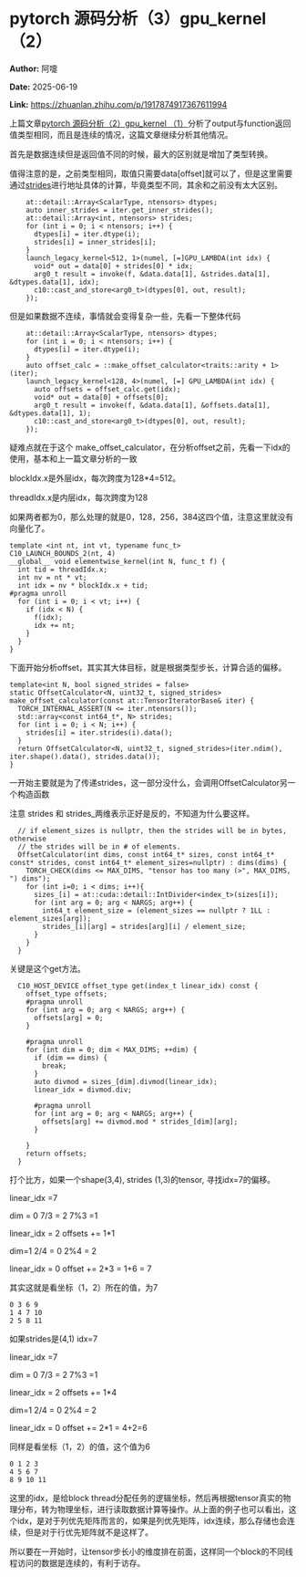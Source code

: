 # pytorch 源码分析（3）gpu_kernel （2）

**Author:** 阿嚏

**Date:** 2025-06-19

**Link:** https://zhuanlan.zhihu.com/p/1917874917367611994

上篇文章[pytorch 源码分析（2）gpu\_kernel （1）](https://zhuanlan.zhihu.com/p/1916873712545792503)分析了output与function返回值类型相同，而且是连续的情况，这篇文章继续分析其他情况。

首先是数据连续但是返回值不同的时候，最大的区别就是增加了类型转换。

值得注意的是，之前类型相同，取值只需要data\[offset\]就可以了，但是这里需要通过[strides](https://zhida.zhihu.com/search?content_id=259128059&content_type=Article&match_order=1&q=strides&zhida_source=entity)进行地址具体的计算，毕竟类型不同，其余和之前没有太大区别。

```text
    at::detail::Array<ScalarType, ntensors> dtypes;
    auto inner_strides = iter.get_inner_strides();
    at::detail::Array<int, ntensors> strides;
    for (int i = 0; i < ntensors; i++) {
      dtypes[i] = iter.dtype(i);
      strides[i] = inner_strides[i];
    }
    launch_legacy_kernel<512, 1>(numel, [=]GPU_LAMBDA(int idx) {
      void* out = data[0] + strides[0] * idx;
      arg0_t result = invoke(f, &data.data[1], &strides.data[1], &dtypes.data[1], idx);
      c10::cast_and_store<arg0_t>(dtypes[0], out, result);
    });
```

但是如果数据不连续，事情就会变得复杂一些，先看一下整体代码

```text
    at::detail::Array<ScalarType, ntensors> dtypes;
    for (int i = 0; i < ntensors; i++) {
      dtypes[i] = iter.dtype(i);
    }
    auto offset_calc = ::make_offset_calculator<traits::arity + 1>(iter);
    launch_legacy_kernel<128, 4>(numel, [=] GPU_LAMBDA(int idx) {
      auto offsets = offset_calc.get(idx);
      void* out = data[0] + offsets[0];
      arg0_t result = invoke(f, &data.data[1], &offsets.data[1], &dtypes.data[1], 1);
      c10::cast_and_store<arg0_t>(dtypes[0], out, result);
    });
```

疑难点就在于这个 make\_offset\_calculator，在分析offset之前，先看一下idx的使用，基本和上一篇文章分析的一致

blockIdx.x是外层idx，每次跨度为128\*4=512。

threadIdx.x是内层idx，每次跨度为128

如果两者都为0，那么处理的就是0，128，256，384这四个值，注意这里就没有向量化了。

```text
template <int nt, int vt, typename func_t>
C10_LAUNCH_BOUNDS_2(nt, 4)
__global__ void elementwise_kernel(int N, func_t f) {
  int tid = threadIdx.x;
  int nv = nt * vt;
  int idx = nv * blockIdx.x + tid;
#pragma unroll
  for (int i = 0; i < vt; i++) {
    if (idx < N) {
      f(idx);
      idx += nt;
    }
  }
}
```

下面开始分析offset，其实其大体目标，就是根据类型步长，计算合适的偏移。

```text
template<int N, bool signed_strides = false>
static OffsetCalculator<N, uint32_t, signed_strides> make_offset_calculator(const at::TensorIteratorBase& iter) {
  TORCH_INTERNAL_ASSERT(N <= iter.ntensors());
  std::array<const int64_t*, N> strides;
  for (int i = 0; i < N; i++) {
    strides[i] = iter.strides(i).data();
  }
  return OffsetCalculator<N, uint32_t, signed_strides>(iter.ndim(), iter.shape().data(), strides.data());
}
```

一开始主要就是为了传递strides，这一部分没什么，会调用OffsetCalculator另一个构造函数

注意 strides 和 strides\_两维表示正好是反的，不知道为什么要这样。

```text
  // if element_sizes is nullptr, then the strides will be in bytes, otherwise
  // the strides will be in # of elements.
  OffsetCalculator(int dims, const int64_t* sizes, const int64_t* const* strides, const int64_t* element_sizes=nullptr) : dims(dims) {
    TORCH_CHECK(dims <= MAX_DIMS, "tensor has too many (>", MAX_DIMS, ") dims");
    for (int i=0; i < dims; i++){
      sizes_[i] = at::cuda::detail::IntDivider<index_t>(sizes[i]);
      for (int arg = 0; arg < NARGS; arg++) {
        int64_t element_size = (element_sizes == nullptr ? 1LL : element_sizes[arg]);
        strides_[i][arg] = strides[arg][i] / element_size;
      }
    }
  }
```

关键是这个get方法。

```text
  C10_HOST_DEVICE offset_type get(index_t linear_idx) const {
    offset_type offsets;
    #pragma unroll
    for (int arg = 0; arg < NARGS; arg++) {
      offsets[arg] = 0;
    }

    #pragma unroll
    for (int dim = 0; dim < MAX_DIMS; ++dim) {
      if (dim == dims) {
        break;
      }
      auto divmod = sizes_[dim].divmod(linear_idx);
      linear_idx = divmod.div;

      #pragma unroll
      for (int arg = 0; arg < NARGS; arg++) {
        offsets[arg] += divmod.mod * strides_[dim][arg];
      }

    }
    return offsets;
  }
```

打个比方，如果一个shape(3,4), strides (1,3)的tensor, 寻找idx=7的偏移。

linear\_idx =7

dim = 0 7/3 = 2 7%3 =1

linear\_idx = 2 offsets += 1\*1

dim=1 2/4 = 0 2%4 = 2

linear\_idx = 0 offset += 2\*3 = 1+6 = 7

其实这就是看坐标（1，2）所在的值，为7

```text
0 3 6 9
1 4 7 10
2 5 8 11
```

  

如果strides是(4,1) idx=7

linear\_idx =7

dim = 0 7/3 = 2 7%3 =1

linear\_idx = 2 offsets += 1\*4

dim=1 2/4 = 0 2%4 = 2

linear\_idx = 0 offset += 2\*1 = 4+2=6

同样是看坐标（1，2）的值，这个值为6

```text
0 1 2 3
4 5 6 7
8 9 10 11
```

这里的idx，是给block thread分配任务的逻辑坐标，然后再根据tensor真实的物理分布，转为物理坐标，进行读取数据计算等操作。从上面的例子也可以看出，这个idx，是对于列优先矩阵而言的，如果是列优先矩阵，idx连续，那么存储也会连续，但是对于行优先矩阵就不是这样了。

所以要在一开始时，让tensor步长小的维度排在前面，这样同一个block的不同线程访问的数据是连续的，有利于访存。